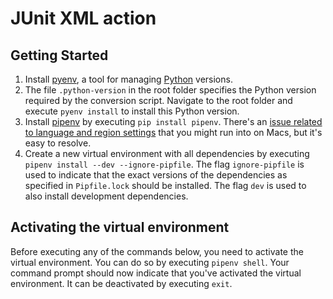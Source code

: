 # JUnit XML action

## Getting Started

1. Install [pyenv](https://github.com/pyenv/pyenv), a tool for managing [Python](https://www.python.org/) versions.
1. The file `.python-version` in the root folder specifies the Python version required by the conversion script.
  Navigate to the root folder and execute `pyenv install` to install this Python version.
1. Install [pipenv](https://pypi.python.org/pypi/pipenv) by executing `pip install pipenv`.
  There's an [issue related to language and region settings](https://github.com/kennethreitz/pipenv/issues/538) that you might run into on Macs, but it's easy to resolve.
1. Create a new virtual environment with all dependencies by executing `pipenv install --dev --ignore-pipfile`.
  The flag `ignore-pipfile` is used to indicate that the exact versions of the dependencies as specified in `Pipfile.lock` should be installed.
  The flag `dev` is used to also install development dependencies.

## Activating the virtual environment

Before executing any of the commands below, you need to activate the virtual environment.
You can do so by executing `pipenv shell`.
Your command prompt should now indicate that you've activated the virtual environment.
It can be deactivated by executing `exit`.
